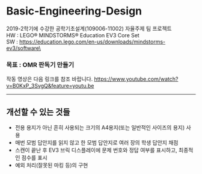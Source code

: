 # Basic-Engineering-Design
2019-2학기에 수강한 공학기초설계(109006-11002) 자율주제 팀 프로젝트\
HW : LEGO® MINDSTORMS® Education EV3 Core Set\
SW : https://education.lego.com/en-us/downloads/mindstorms-ev3/software\

### 목표 : OMR 판독기 만들기
작동 영상은 다음 링크를 참조 바랍니다. https://www.youtube.com/watch?v=B0KxP_3SvgQ&feature=youtu.be

***
## 개선할 수 있는 것들
* 전용 용지가 아닌 흔히 사용되는 크기의 A4용지(또는 일반적인 사이즈의 용지) 사용
* 매번 모범 답안지를 읽지 않고 한 모범 답안지로 여러 장의 학생 답안지 채점
* 스캔이 끝난 후 EV3 브릭 디스플레이에 문제 번호와 정답 여부를 표시하고, 최종적인 점수를 표시
* 예외 처리(잘못된 마킹 등)의 구현
